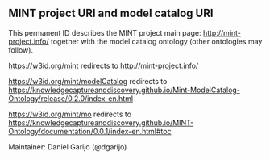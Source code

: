 ## MINT project URI and model catalog URI

This permanent ID describes the MINT project main page: http://mint-project.info/
together with the model catalog ontology (other ontologies may follow).

https://w3id.org/mint redirects to http://mint-project.info/

https://w3id.org/mint/modelCatalog redirects to https://knowledgecaptureanddiscovery.github.io/Mint-ModelCatalog-Ontology/release/0.2.0/index-en.html

https://w3id.org/mint/mo redirects to
https://knowledgecaptureanddiscovery.github.io/MINT-Ontology/documentation/0.0.1/index-en.html#toc


Maintainer: Daniel Garijo (@dgarijo)
